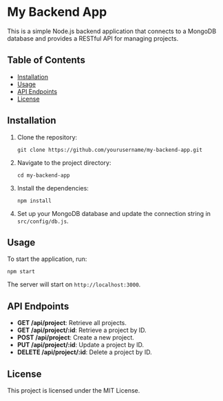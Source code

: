 # My Backend App

This is a simple Node.js backend application that connects to a MongoDB database and provides a RESTful API for managing projects.

## Table of Contents

- [Installation](#installation)
- [Usage](#usage)
- [API Endpoints](#api-endpoints)
- [License](#license)

## Installation

1. Clone the repository:
   ```
   git clone https://github.com/yourusername/my-backend-app.git
   ```

2. Navigate to the project directory:
   ```
   cd my-backend-app
   ```

3. Install the dependencies:
   ```
   npm install
   ```

4. Set up your MongoDB database and update the connection string in `src/config/db.js`.

## Usage

To start the application, run:
```
npm start
```

The server will start on `http://localhost:3000`.

## API Endpoints

- **GET /api/project**: Retrieve all projects.
- **GET /api/project/:id**: Retrieve a project by ID.
- **POST /api/project**: Create a new project.
- **PUT /api/project/:id**: Update a project by ID.
- **DELETE /api/project/:id**: Delete a project by ID.

## License

This project is licensed under the MIT License.